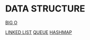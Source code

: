 # **DATA STRUCTURE** 

[BIG O](BIGO.md)

[LINKED LIST](LINKED-LIST.md)
[QUEUE](QUEUE.md)
[HASHMAP](HASHMAP.md)